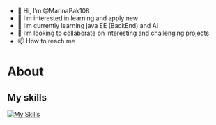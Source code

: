 - 👋 Hi, I’m @MarinaPak108
- 👀 I’m interested in learning and apply new 
- 🌱 I’m currently learning java EE (BackEnd) and AI
- 💞️ I’m looking to collaborate on interesting and challenging projects
- 📫 How to reach me 
# About 
## My skills

[![My Skills](https://skillicons.dev/icons?i=java,mysql,html,flutter,cs,docker,dotnet,firebase,github,javascript,spring,maven,visualstudio,vscode,idea&theme=light)](https://skillicons.dev)


<!---
MarinaPak108/MarinaPak108 is a ✨ special ✨ repository because its `README.md` (this file) appears on your GitHub profile.
You can click the Preview link to take a look at your changes.
--->
